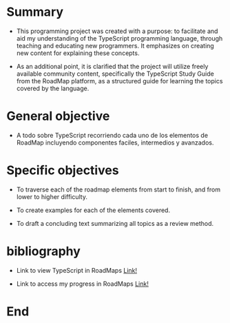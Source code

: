 # Summary

- This programming project was created with a purpose: to facilitate and aid my understanding of the TypeScript programming language, through teaching and educating new programmers. It emphasizes on creating new content for explaining these concepts.

- As an additional point, it is clarified that the project will utilize freely available community content, specifically the TypeScript Study Guide from the RoadMap platform, as a structured guide for learning the topics covered by the language.

# General objective

- A todo sobre TypeScript recorriendo cada uno de los elementos de RoadMap incluyendo componentes faciles, intermedios y avanzados.

# Specific objectives

- To traverse each of the roadmap elements from start to finish, and from lower to higher difficulty.

- To create examples for each of the elements covered.

- To draft a concluding text summarizing all topics as a review method.

# bibliography

- Link to view TypeScript in RoadMaps [Link!](https://roadmap.sh/typescript)

- Link to access my progress in RoadMaps [Link!](https://roadmap.sh/typescript?s=645ab341f3d9ecfa51d91427)

# End